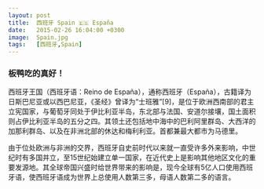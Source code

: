 ```yaml
---
layout: post
title:  西班牙 Spain 🇪🇸 España
date:   2015-02-26 16:04:00 +0300
image:  Spain.jpg
tags:   [西班牙,Spain]
---
```

### 板鸭吃的真好！
西班牙王国（西班牙语：Reino de España），通称西班牙（España），古籍译为日斯巴尼亚或以西巴尼亚，《圣经》曾译为“士班雅”[9]，是位于欧洲西南部的君主立宪国家，与葡萄牙同处于伊比利亚半岛，东北部与法国、安道尔接壤，国土面积则占伊比利亚半岛的五分之四。其领土还包括地中海中的巴利阿里群岛、大西洋的加那利群岛、以及在非洲北部的休达和梅利利亚。首都兼最大都市为马德里。

由于位处欧洲与非洲的交界，西班牙自史前时代以来就一直受许多外来影响，中世纪时有多国并立，至15世纪始建立单一国家，在近代史上是影响其他地区文化的重要发源地。其全球帝国兴盛时给世界带来的影响是，现今全球有5亿人口使用西班牙语，使西班牙语成为世界上总使用人数第三多，母语人数第二多的语言。
